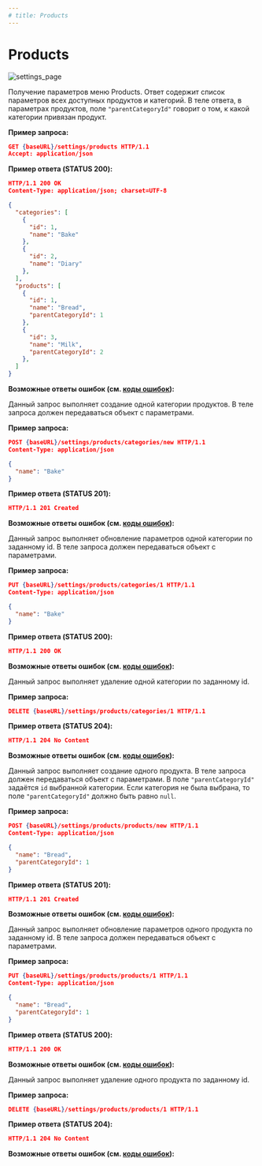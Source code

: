 ```yaml
---
# title: Products
---
```

# Products

![settings_page](/images/settings_page/products.png)

<req method="get" path="/settings/products" isArrow>

Получение параметров меню Products. Ответ содержит список параметров всех доступных продуктов и категорий. В теле ответа, в параметрах продуктов, поле `"parentCategoryId"` говорит о том, к какой категории привязан продукт.

**Пример запроса:**

```json
GET {baseURL}/settings/products HTTP/1.1
Accept: application/json
```

**Пример ответа (STATUS 200):**

```json
HTTP/1.1 200 OK
Content-Type: application/json; charset=UTF-8

{
  "categories": [
    {
      "id": 1,
      "name": "Bake"
    },
    {
      "id": 2,
      "name": "Diary"
    },
  ],
  "products": [
    {
      "id": 1,
      "name": "Bread",
      "parentCategoryId": 1
    },
    {
      "id": 3,
      "name": "Milk",
      "parentCategoryId": 2
    },
  ]
}
```

**Возможные ответы ошибок (см. [коды ошибок](/api/v1/errors.html)):**

</req>

<!-- ********************************************************************************************** -->
<req method="post" path="/settings/products/categories/new" isArrow>

Данный запрос выполняет создание одной категории продуктов.
В теле запроса должен передаваться объект с параметрами.

**Пример запроса:**

```json
POST {baseURL}/settings/products/categories/new HTTP/1.1
Content-Type: application/json

{
  "name": "Bake"
}
```

**Пример ответа (STATUS 201):**

```json
HTTP/1.1 201 Created
```

**Возможные ответы ошибок (см. [коды ошибок](/api/v1/errors.html)):**

</req>

<!-- ********************************************************************************************** -->
<req method="put" path="/settings/products/categories/{id}" isArrow>

Данный запрос выполняет обновление параметров одной категории по заданному id.
В теле запроса должен передаваться объект с параметрами.

**Пример запроса:**

```json
PUT {baseURL}/settings/products/categories/1 HTTP/1.1
Content-Type: application/json

{
  "name": "Bake"
}
```

**Пример ответа (STATUS 200):**

```json
HTTP/1.1 200 OK
```

**Возможные ответы ошибок (см. [коды ошибок](/api/v1/errors.html)):**

</req>

<!-- ********************************************************************************************** -->
<req method="delete" path="/settings/products/categories/{id}" isArrow>

Данный запрос выполняет удаление одной категории по заданному id.

**Пример запроса:**

```json
DELETE {baseURL}/settings/products/categories/1 HTTP/1.1
```

**Пример ответа (STATUS 204):**

```json
HTTP/1.1 204 No Content
```

**Возможные ответы ошибок (см. [коды ошибок](/api/v1/errors.html)):**

</req>

<!-- ********************************************************************************************** -->
<req method="post" path="/settings/products/products/new" isArrow>

Данный запрос выполняет создание одного продукта.
В теле запроса должен передаваться объект с параметрами. В поле `"parentCategoryId"` задаётся `id` выбранной категории. Если категория не была выбрана, то поле `"parentCategoryId"` должно быть равно `null`.

**Пример запроса:**

```json
POST {baseURL}/settings/products/products/new HTTP/1.1
Content-Type: application/json

{
  "name": "Bread",
  "parentCategoryId": 1
}
```

**Пример ответа (STATUS 201):**

```json
HTTP/1.1 201 Created
```

**Возможные ответы ошибок (см. [коды ошибок](/api/v1/errors.html)):**

</req>

<!-- ********************************************************************************************** -->
<req method="put" path="/settings/products/products/{id}" isArrow>

Данный запрос выполняет обновление параметров одного продукта по заданному id.
В теле запроса должен передаваться объект с параметрами.

**Пример запроса:**

```json
PUT {baseURL}/settings/products/products/1 HTTP/1.1
Content-Type: application/json

{
  "name": "Bread",
  "parentCategoryId": 1
}
```

**Пример ответа (STATUS 200):**

```json
HTTP/1.1 200 OK
```

**Возможные ответы ошибок (см. [коды ошибок](/api/v1/errors.html)):**

</req>

<!-- ********************************************************************************************** -->
<req method="delete" path="/settings/products/products/{id}" isArrow>

Данный запрос выполняет удаление одного продукта по заданному id.

**Пример запроса:**

```json
DELETE {baseURL}/settings/products/products/1 HTTP/1.1
```

**Пример ответа (STATUS 204):**

```json
HTTP/1.1 204 No Content
```

**Возможные ответы ошибок (см. [коды ошибок](/api/v1/errors.html)):**

</req>